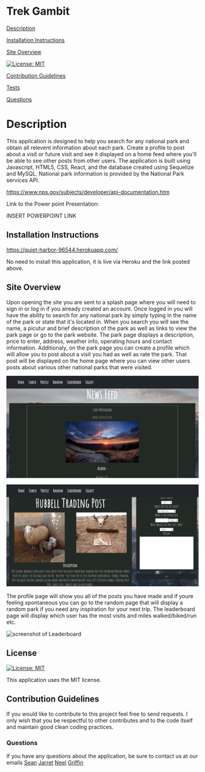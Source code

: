 # Trek Gambit

[Description](#description) 

[Installation Instructions](#installation-instructions) 

[Site Overview](#site-overview) 
  
[![License: MIT](https://img.shields.io/badge/License-MIT-blue.svg)](https://opensource.org/licenses/MIT)

[Contribution Guidelines](#contribution-guidelines) 

[Tests](#tests) 
 
[Questions](#questions)

# Description

This application is designed to help you search for any national park and obtain all relevent information about each park. Create a profile to post about a visit or future visit and see it displayed on a home feed where you'll be able to see other posts from other users. The application is built using Javascript, HTML5, CSS, React, and the database created using Sequelize and MySQL. National park information is provided by the National Park services API.

https://www.nps.gov/subjects/developer/api-documentation.htm

Link to the Power point Presentation: 

INSERT POWERPOINT LINK

## Installation Instructions

https://quiet-harbor-96544.herokuapp.com/

No need to install this application, it is live via Heroku and the link posted above.  

## Site Overview
Upon opening the site you are sent to a splash page where you will need to sign in or log in if you already created an account. Once logged in you will have the ability to search for any national park by simply typing in the name of the park or state that it's located in. When you search you will see the name, a picutur and brief description of the park as well as links to view the park page or go to the park website. The park page displays a description, price to enter, address, weather info, operating hours and contact information. Additionaly, on the park page you can create a profile which will allow you to post about a visit you had as well as rate the park. That post will be displayed on the home page where you can view other users posts about various other national parks that were visited.

![screenshot of home page](client/src/img/homePage.png)

![screenshot of park page](client/src/img/parkPage.png)

The profile page will show you all of the posts you have made and if youre feeling spontaneous you can go to the random page that will display a random park if you need any inspiration for your next trip. The leaderboard page will display which user has the most visits and miles walked/biked/run etc. 

![screenshot of Leaderboard](client/src/img/leaderboardPage.png)
  
## License

[![License: MIT](https://img.shields.io/badge/License-MIT-blue.svg)](https://opensource.org/licenses/MIT)

This application uses the MIT license.

## Contribution Guidelines

If you would like to contribute to this project feel free to send requests.  I only wish that you be respectful to other contributes and to the code itself and maintain good clean coding practices. 

### Questions

If you have any questions about the application, be sure to contact us at our emails 
[Sean](mailto:smonagha@conncoll.edu)
[Jarret](mailto:jarretebarnett@gmail.com)
[Neel](mailto:neel.sheth109@gmail.com)
[Griffin](https://github.com/gmpaier/)

